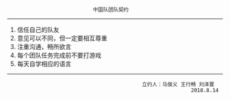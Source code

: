                                 中国队团队契约
---
1. 信任自己的队友
2. 意见可以不同，但一定要相互尊重
3. 注重沟通，畅所欲言
4. 每个团队任务完成前不要打游戏
5. 每天自学相应的语言
***
                                                立约人：马俊义 王行畅 刘泽寰
                                                                2018.8.14